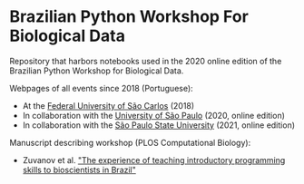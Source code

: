 # Brazilian Python Workshop For Biological Data

Repository that harbors notebooks used in the 2020 online edition of the Brazilian Python Workshop for Biological Data.

Webpages of all events since 2018 (Portuguese):
 * At the [Federal University of São Carlos](https://btwbd.gitlab.io/sitepythonbiodata2018/) (2018)
 * In collaboration with the [University of São Paulo](https://btwbd.gitlab.io/sitepythonbiodata2020/) (2020, online edition)
 * In collaboration with the [São Paulo State University](https://btwbd.gitlab.io/sitepythonbiodata2021/) (2021, online edition)
 
Manuscript describing workshop (PLOS Computational Biology):
 * Zuvanov et al. ["The experience of teaching introductory programming skills to bioscientists in Brazil"](https://doi.org/10.1371/journal.pcbi.1009534)
